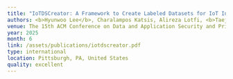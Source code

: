```yaml
---
title: "IoTDSCreator: A Framework to Create Labeled Datasets for IoT Intrusion Detection Systems"
authors: <b>Hyunwoo Lee</b>, Charalampos Katsis, Alireza Lotfi, <b>Taejun Choi</b>, <b>Soeun Kim</b>, Ashish Kundu, and Elisa Bertino
venue: The 15th ACM Conference on Data and Application Security and Privacy (CODASPY '25)
year: 2025
month: 6
link: /assets/publications/iotdscreator.pdf
type: international
location: Pittsburgh, PA, United States
quality: excellent
---
```

